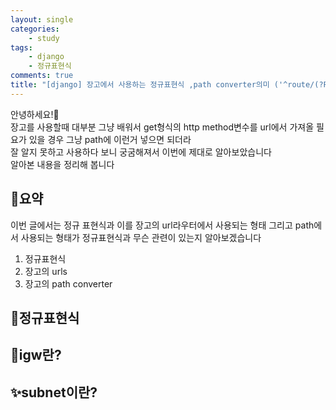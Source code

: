 ```yaml
---
layout: single
categories:
    - study
tags:
    - django
    - 정규표현식
comments: true
title: "[django] 장고에서 사용하는 정규표현식 ,path converter의미 ('^route/(?P<name>)$' "
---
```



안녕하세요!👋<br>
장고를 사용할때 대부분 그냥 배워서 get형식의 http method변수를 url에서 가져올 필요가 있을 경우 그냥 path에 이런거 넣으면 되더라<br>
잘 알지 못하고 사용하다 보니 궁굼해져서 이번에 제대로 알아보았습니다<br>
알아본 내용을 정리해 봅니다<br>

## 🙏요약
이번 글에서는 정규 표현식과 이를 장고의 url라우터에서 사용되는 형태 그리고 path에서 사용되는 형태가 정규표현식과 무슨 관련이 있는지 알아보겠습니다<br>

1. 정규표현식
2. 장고의 urls
3. 장고의 path converter

## 📔정규표현식



## 👀igw란?  

## ✨subnet이란?